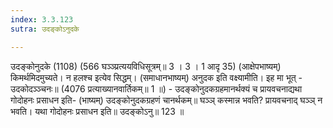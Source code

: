 ```yaml
---
index: 3.3.123
sutra: उदङ्कोऽनुदके

---
```

उदङ्कोनुदके (1108) (566 घञ्ञ्प्रत्ययविधिसूत्रम्॥ 3 । 3 । 1 आदृ 35) (आक्षेपभाष्यम्) किमर्थमिदमुच्यते। न हलश्च इत्येव सिद्धम्। (समाधानभाष्यम्) अनुदक इति वक्ष्यामीति। इह मा भूत् - उदकोदञ्ञ्चनः॥ (4076 प्रत्याख्यानवार्तिकम्॥ 1 ॥) - उदङ्कोनुदकग्रहमानर्थक्यं च प्रायवचनाद्यथा गोदोहनः प्रसाधन इति- (भाष्यम्) उदङ्कोनुदकग्रहणं चानर्थकम्॥ घञ्ञ् कस्मान्न भवति? प्रायवचनाद् घञ्ञ् न भवति। यथा गोदोहनः प्रसाधन इति॥ उदङ्कोऽनु॥ 123 ॥